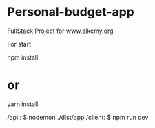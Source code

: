 # Personal-budget-app

FullStack Project for www.alkemy.org


For start

npm install
# or
yarn install

/api : $ nodemon ./dist/app
/client: $ npm run dev
